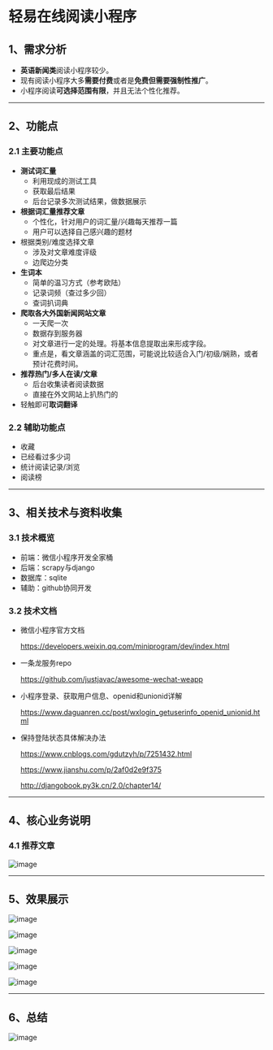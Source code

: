 # 轻易在线阅读小程序

## 1、需求分析
* **英语新闻类**阅读小程序较少。
* 现有阅读小程序大多**需要付费**或者是**免费但需要强制性推广**。
* 小程序阅读**可选择范围有限**，并且无法个性化推荐。
  
***

## 2、功能点
### 2.1 主要功能点
* **测试词汇量**
  * 利用现成的测试工具
  * 获取最后结果
  * 后台记录多次测试结果，做数据展示
* **根据词汇量推荐文章**
  * 个性化，针对用户的词汇量/兴趣每天推荐一篇
  * 用户可以选择自己感兴趣的题材
* 根据类别/难度选择文章
  * 涉及对文章难度评级
  * 边爬边分类
* **生词本**
  * 简单的温习方式（参考欧陆）
  * 记录词频（查过多少回）
  * 查词扒词典
* **爬取各大外国新闻网站文章**
  * 一天爬一次
  * 数据存到服务器
  * 对文章进行一定的处理。将基本信息提取出来形成字段。
  * 重点是，看文章涵盖的词汇范围，可能说比较适合入门/初级/娴熟，或者预计花费时间。
* **推荐热门/多人在读/文章**
  * 后台收集读者阅读数据
  * 直接在外文网站上扒热门的
* 轻触即可**取词翻译**

### 2.2 辅助功能点

* 收藏
* 已经看过多少词
* 统计阅读记录/浏览
* 阅读榜

***

## 3、相关技术与资料收集
### 3.1 技术概览
* 前端：微信小程序开发全家桶
* 后端：scrapy与django
* 数据库：sqlite
* 辅助：github协同开发

### 3.2 技术文档
* 微信小程序官方文档

  https://developers.weixin.qq.com/miniprogram/dev/index.html
  
* 一条龙服务repo

  https://github.com/justjavac/awesome-wechat-weapp
  
* 小程序登录、获取用户信息、openid和unionid详解

  https://www.daguanren.cc/post/wxlogin_getuserinfo_openid_unionid.html


* 保持登陆状态具体解决办法

  https://www.cnblogs.com/gdutzyh/p/7251432.html

  https://www.jianshu.com/p/2af0d2e9f375

  http://djangobook.py3k.cn/2.0/chapter14/
  

***

## 4、核心业务说明
### 4.1 推荐文章
![image](display-images/getArticle.png)




***

## 5、效果展示
![image](display-images/主阅读界面.gif) 

![image](display-images/单词本.gif)

![image](display-images/收藏文章.gif)

 ![image](display-images/背单词信息.gif)

![image](display-images/词汇量测试.gif) 

***

## 6、总结


![image](display-images/team.PNG)
